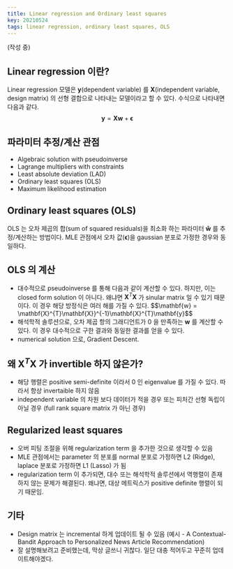 ```yaml
---
title: Linear regression and Ordinary least squares
key: 20210524
tags: linear regression, ordinary least squares, OLS
---
```

(작성 중)

## Linear regression 이란?
Linear regression 모델은 $\mathbf{y}$(dependent variable) 를 $\mathbf{X}$(independent variable, design matrix) 의 선형 결합으로 나타내는 모델이라고 할 수 있다. 수식으로 나타내면 다음과 같다. 
$$\mathbf{y} = \mathbf{Xw} + \mathbf{\epsilon}$$


## 파라미터 추정/계산 관점
- Algebraic solution with pseudoinverse
- Lagrange multipliers with constraints
- Least absolute deviation (LAD)
- Ordinary least squares (OLS)
- Maximum likelihood estimation


## Ordinary least squares (OLS)
OLS 는 오차 제곱의 합(sum of squared residuals)을 최소화 하는 파라미터 $\mathbf{\hat{w}}$ 를 추정/계산하는 방법이다. 
MLE 관점에서 오차 값($\mathbf{\epsilon}$)을 gaussian 분포로 가정한 경우와 동일하다.

## OLS 의 계산
- 대수적으로 pseudoinverse 를 통해 다음과 같이 계산할 수 있다. 하지만, 이는 closed form solution 이 아니다. 왜냐면 $\mathbf{X}^{T}\mathbf{X}$ 가 sinular matrix 일 수 있기 때문이다. 이 경우 해당 방정식은 여러 해를 가질 수 있다.
$$\mathbf{w} = \mathbf{X}^{T}\mathbf{X}}^{-1}\mathbf{X}^{T}\mathbf{y}$$
- 해석학적 솔루션으로, 오차 제곱 항의 그래디언트가 0 을 만족하는 $\mathbf{w}$ 를 계산할 수 있다. 이 경우 대수적으로 구한 결과와 동일한 결과를 얻을 수 있다.
- numerical solution 으로, Gradient Descent. 


## 왜 $\mathbf{X}^{T}\mathbf{X}$ 가 invertible 하지 않은가?
- 해당 행렬은 positive semi-definite 이라서 0 인 eigenvalue 를 가질 수 있다. 따라서 항상 invertaible 하지 않음
- independent variable 의 차원 보다 데이터가 적을 경우 또는 피처간 선형 독립이 아닐 경우 (full rank square matrix 가 아닌 경우)

 
## Regularized least squares
- 오버 피팅 조절을 위해 regularization term 을 추가한 것으로 생각할 수 있음
- MLE 관점에서는 parameter 의 분포를 normal 분포로 가정하면 L2 (Ridge), laplace 분포로 가정하면 L1 (Lasso) 가 됨
- regularization term 이 추가되면, 대수 또는 해석학적 솔루션에서 역행렬이 존재하지 않는 문제가 해결된다. 왜냐면, 대상 메트릭스가 positive definite 행렬이 되기 때문임.


## 기타
- Design matrix 는 incremental 하게 업데이트 될 수 있음 (예시 - A Contextual-Bandit Approach to Personalized News Article Recommendation)
- 잘 설명해보려고 준비했는데, 막상 글쓰니 귀찮다. 일단 대충 적어두고 꾸준히 업데이트해야겠다.

